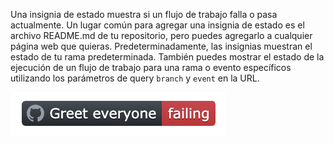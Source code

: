 Una insignia de estado muestra si un flujo de trabajo falla o pasa actualmente. Un lugar común para agregar una insignia de estado es el archivo README.md de tu repositorio, pero puedes agregarlo a cualquier página web que quieras. Predeterminadamente, las insignias muestran el estado de tu rama predeterminada. También puedes mostrar el estado de la ejecución de un flujo de trabajo para una rama o evento específicos utilizando los parámetros de query `branch` y `event` en la URL.

![ejemplo de insignia de estado](/assets/images/help/repository/actions-workflow-status-badge.png)

